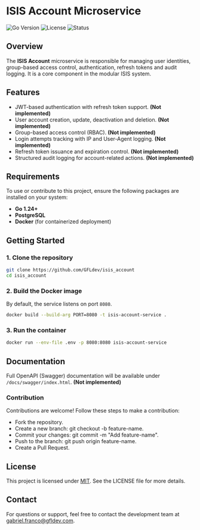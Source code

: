 # ISIS Account Microservice

![Go Version](https://img.shields.io/badge/Go-1.23+-00ADD8?logo=go)
![License](https://img.shields.io/badge/license-MIT-green)
![Status](https://img.shields.io/badge/status-active-brightgreen)

## Overview

The **ISIS Account** microservice is responsible for managing user identities, group-based access control,
authentication, refresh tokens and audit logging. It is a core component in the modular ISIS system.

## Features

- JWT-based authentication with refresh token support. **(Not implemented)**
- User account creation, update, deactivation and deletion. **(Not implemented)**
- Group-based access control (RBAC). **(Not implemented)**
- Login attempts tracking with IP and User-Agent logging. **(Not implemented)**
- Refresh token issuance and expiration control. **(Not implemented)**
- Structured audit logging for account-related actions. **(Not implemented)**

## Requirements

To use or contribute to this project, ensure the following packages are installed on your system:
- **Go 1.24+**
- **PostgreSQL**
- **Docker** (for containerized deployment)

## Getting Started

### 1. Clone the repository

```bash
git clone https://github.com/GFLdev/isis_account
cd isis_account
```

### 2. Build the Docker image

By default, the service listens on port `8080`.

```bash
docker build --build-arg PORT=8080 -t isis-account-service .
```

### 3. Run the container

```bash
docker run --env-file .env -p 8080:8080 isis-account-service
```

## Documentation

Full OpenAPI (Swagger) documentation will be available under `/docs/swagger/index.html`.
**(Not implemented)**

### Contribution

Contributions are welcome! Follow these steps to make a contribution:

- Fork the repository.
- Create a new branch: git checkout -b feature-name.
- Commit your changes: git commit -m "Add feature-name".
- Push to the branch: git push origin feature-name.
- Create a Pull Request.

## License

This project is licensed under [MIT](./LICENSE). See the LICENSE file for more details.

## Contact

For questions or support, feel free to contact the development team at [gabriel.franco@gfldev.com](mailto:gabriel.franco@gfldev.com]).